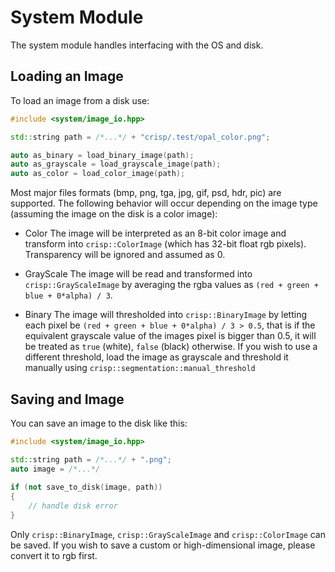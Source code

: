 # System Module

The system module handles interfacing with the OS and disk. 

## Loading an Image

To load an image from a disk use:

```cpp
#include <system/image_io.hpp>

std::string path = /*...*/ + "crisp/.test/opal_color.png";

auto as_binary = load_binary_image(path);
auto as_grayscale = load_grayscale_image(path);
auto as_color = load_color_image(path);
```

Most major files formats (bmp, png, tga, jpg, gif, psd, hdr, pic) are supported. The following behavior will occur depending on the image type (assuming the image on the disk is a color image):

+ Color
  The image will be interpreted as an 8-bit color image and transform into ``crisp::ColorImage`` (which has 32-bit float rgb pixels). Transparency will be ignored and assumed as 0. 
  
+ GrayScale
  The image will be read and transformed into ``crisp::GrayScaleImage`` by averaging the rgba values as ``(red + green + blue + 0*alpha) / 3``.
  
+ Binary
  The image will thresholded into ``crisp::BinaryImage`` by letting each pixel be ``(red + green + blue + 0*alpha) / 3 > 0.5``, that is if the equivalent grayscale value of the images pixel is bigger than 0.5, it will be treated as ``true`` (white), ``false`` (black) otherwise. If you wish to use a different threshold, load the image as grayscale and threshold it manually using ``crisp::segmentation::manual_threshold``
  
## Saving and Image

You can save an image to the disk like this:

```cpp
#include <system/image_io.hpp>

std::string path = /*...*/ + ".png";
auto image = /*...*/
        
if (not save_to_disk(image, path))
{
    // handle disk error
}
```

Only ``crisp::BinaryImage``, ``crisp::GrayScaleImage`` and ``crisp::ColorImage`` can be saved. If you wish to save a custom or high-dimensional image, please convert it to rgb first.